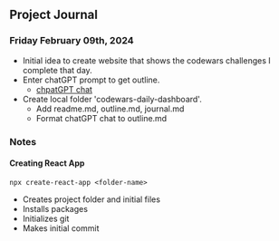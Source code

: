 ## Project Journal

### Friday February 09th, 2024
- Initial idea to create website that shows the codewars challenges I complete that day.
- Enter chatGPT prompt to get outline.
  - [chpatGPT chat](https://chat.openai.com/share/743eb459-ba8f-4e86-af68-f519fdea6b3c)
- Create local folder 'codewars-daily-dashboard'.
  - Add readme.md, outline.md, journal.md
  - Format chatGPT chat to outline.md

### Notes
#### Creating React App
```
npx create-react-app <folder-name>
```
- Creates project folder and initial files
- Installs packages
- Initializes git
- Makes initial commit

